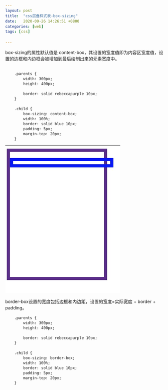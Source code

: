 ```yaml
---
layout: post
title:  "css层叠样式表-box-sizing"
date:   2020-09-26 14:26:51 +0800
categories: [web]
tags: [css]	
	
---
```

box-sizing的属性默认值是 content-box，其设置的宽度值即为内容区宽度值，设置的边框和内边框会被增加到最后绘制出来的元素宽度中。
```

	.parents {
		width: 300px;
		height: 400px;

		border: solid rebeccapurple 10px;
	}

	.child {
		box-sizing: content-box;
		width: 100%;
		border: solid blue 10px;
		padding: 5px;
		margin-top: 20px;
	}

```

![avatar](/assets/img/sample/css_box_sizing_content-box.jpg)

border-box设置的宽度包括边框和内边距，设置的宽度=实际宽度 + border + padding。
 
```
	.parents {
		width: 300px;
		height: 400px;

		border: solid rebeccapurple 10px;
	}

	.child {
		box-sizing: border-box;
		width: 100%;
		border: solid blue 10px;
		padding: 5px;
		margin-top: 20px;
	}
	
```

